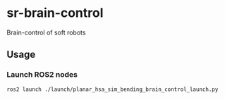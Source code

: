 # sr-brain-control

Brain-control of soft robots

## Usage

### Launch ROS2 nodes

```bash
ros2 launch ./launch/planar_hsa_sim_bending_brain_control_launch.py
```

